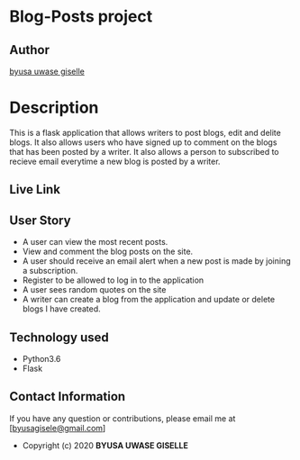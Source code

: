 # Blog-Posts project
## Author

[byusa uwase giselle](https://github.com/byusa123)

# Description
This  is a flask application that allows writers to post blogs, edit and delite blogs. It also allows users who have signed up to comment on the blogs that has been posted by a writer. It also allows a person to subscribed to recieve email everytime a new blog is posted by a writer.

## Live Link





## User Story

* A user can view the most recent posts.
* View and comment the blog posts on the site.
* A user should receive an email alert when a new post is made by joining a subscription.
* Register to be allowed to log in to the application
* A user sees random quotes on the site
* A writer can create a blog from the application and update or delete blogs I have created.

## Technology used

* Python3.6
* Flask

## Contact Information 

If you have any question or contributions, please email me at [byusagisele@gmail.com]


* Copyright (c) 2020 **BYUSA UWASE GISELLE**